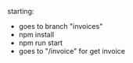 starting:
- goes to branch "invoices"
- npm install
- npm run start
- goes to "/invoice" for get invoice
